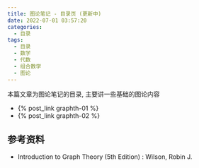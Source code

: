 ```yaml
---
title: 图论笔记 - 目录页 (更新中)
date: 2022-07-01 03:57:20
categories:
  - 目录
tags:
  - 目录
  - 数学
  - 代数
  - 组合数学
  - 图论
---
```


本篇文章为图论笔记的目录, 主要讲一些基础的图论内容

<!-- more -->

- {% post_link graphth-01 %}
- {% post_link graphth-02 %}

## 参考资料

- Introduction to Graph Theory (5th Edition) : Wilson, Robin J.
